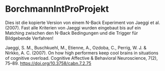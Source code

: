 # BorchmannIntProProjekt
Dies ist die kopierte Version von einem N-Back Experiment von Jaeggi et al. (2007). Fast alle Kriterien von Jaeggi wurden eingebaut bis auf ein Matching zwischen den N-Back Bedingungen und die Trigger für Bildgebende Verfahren!


Jaeggi, S. M., Buschkuehl, M., Etienne, A., Ozdoba, C., Perrig, W. J. & Nirkko, A. C. (2007). On how high performers keep cool brains in situations of cognitive overload. Cognitive Affective & Behavioral Neuroscience, 7(2), 75–89. https://doi.org/10.3758/cabn.7.2.75
